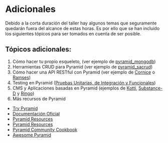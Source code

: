 # Adicionales

Debido a la corta duración del taller hay algunos temas que seguramente quedarán
fuera del alcance de estas horas. Es por ello que se han incluido los siguientes
tópicos para ser tomados en cuenta de ser posible.

## Tópicos adicionales:

1. Cómo hacer tu propio esqueleto, (ver ejemplo de [pyramid_mongodb](https://github.com/niallo/pyramid_mongodb))
2. Herramientas CRUD para Pyramid (ver ejemplo de [pyramid_sacrud](http://pyramid-sacrud.readthedocs.org/index.html))
3. Cómo hacer una API RESTful con Pyramid (ver ejemplo de [Cornice](http://cornice.readthedocs.org) o [Ramses](http://ramses.tech/))
4. Testing en Pyramid ([Pruebas Unitarias, de Integración y Funcionales](http://docs.pylonsproject.org/projects/pyramid/en/latest/narr/testing.html#testing-chapter))
5. CMS y Aplicaciones basadas en Pyramid (ejemplos de [Kotti](http://kotti.pylonsproject.org/), [Substance-D](http://www.substanced.net/) y [Ringo](http://ringo.readthedocs.org/))
6. Más recursos de Pyramid

  * [Try Pyramid](https://trypyramid.com/)
  * [Documentación Oficial](http://docs.pylonsproject.org/projects/pyramid/en/latest/)
  * [Pyramid Resources](https://trypyramid.com/resources.html)
  * [Pyramid Resources](https://trypyramid.com/resources.html)
  * [Pyramid Community Cookbook](http://pyramid-cookbook.readthedocs.org)
  * [Awesome Pyramid](https://github.com/uralbash/awesome-pyramid)

